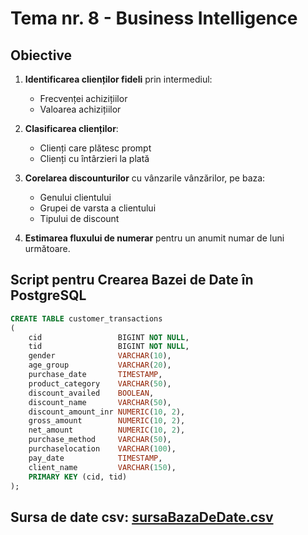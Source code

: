 # Tema nr. 8 - Business Intelligence

## Obiective

1. **Identificarea clienților fideli** prin intermediul:
    - Frecvenței achizițiilor
    - Valoarea achizițiilor

2. **Clasificarea clienților**:
    - Clienți care plătesc prompt
    - Clienți cu întârzieri la plată

3. **Corelarea discounturilor** cu vânzarile vânzărilor, pe baza:
    - Genului clientului
    - Grupei de varsta a clientului
    - Tipului de discount

4. **Estimarea fluxului de numerar** pentru un anumit numar de luni următoare.

## Script pentru Crearea Bazei de Date în PostgreSQL

```sql
CREATE TABLE customer_transactions
(
    cid                 BIGINT NOT NULL,
    tid                 BIGINT NOT NULL,
    gender              VARCHAR(10),
    age_group           VARCHAR(20),
    purchase_date       TIMESTAMP,
    product_category    VARCHAR(50),
    discount_availed    BOOLEAN,
    discount_name       VARCHAR(50),
    discount_amount_inr NUMERIC(10, 2),
    gross_amount        NUMERIC(10, 2),
    net_amount          NUMERIC(10, 2),
    purchase_method     VARCHAR(50),
    purchaselocation    VARCHAR(100),
    pay_date            TIMESTAMP,
    client_name         VARCHAR(150),
    PRIMARY KEY (cid, tid)
);
```

## Sursa de date csv: [sursaBazaDeDate.csv](sursaBazaDeDate.csv)
